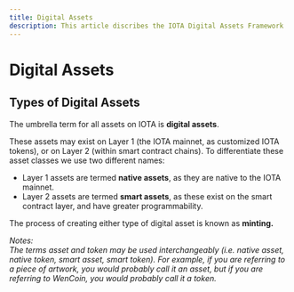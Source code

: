 ```yaml
---
title: Digital Assets
description: This article discribes the IOTA Digital Assets Framework
---
```


# Digital Assets

## Types of Digital Assets

The umbrella term for all assets on IOTA is **digital assets**.

These assets may exist on Layer 1 (the IOTA mainnet, as customized IOTA tokens), or on Layer 2 (within smart contract chains). To differentiate these asset classes we use two different names:

- Layer 1 assets are termed **native assets**, as they are native to the IOTA mainnet.
- Layer 2 assets are termed **smart assets**, as these exist on the smart contract layer, and have greater programmability.

The process of creating either type of digital asset is known as **minting.**

_Notes:_\
_The terms asset and token may be used interchangeably (i.e. native asset, native token, smart asset, smart token). For example, if you are referring to a piece of artwork, you would probably call it an asset, but if you are referring to WenCoin, you would probably call it a token._
